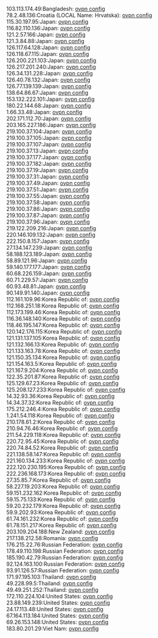 103.113.174.49:Bangladesh: [ovpn config](vpn/103_113_174_49.ovpn)  
78.2.48.136:Croatia (LOCAL Name: Hrvatska): [ovpn config](vpn/78_2_48_136.ovpn)  
115.30.197.95:Japan: [ovpn config](vpn/115_30_197_95.ovpn)  
116.82.110.136:Japan: [ovpn config](vpn/116_82_110_136.ovpn)  
121.2.57.166:Japan: [ovpn config](vpn/121_2_57_166.ovpn)  
121.3.84.88:Japan: [ovpn config](vpn/121_3_84_88.ovpn)  
126.117.64.128:Japan: [ovpn config](vpn/126_117_64_128.ovpn)  
126.118.67.115:Japan: [ovpn config](vpn/126_118_67_115.ovpn)  
126.200.221.103:Japan: [ovpn config](vpn/126_200_221_103.ovpn)  
126.217.201.240:Japan: [ovpn config](vpn/126_217_201_240.ovpn)  
126.34.131.228:Japan: [ovpn config](vpn/126_34_131_228.ovpn)  
126.40.78.132:Japan: [ovpn config](vpn/126_40_78_132.ovpn)  
126.77.139.139:Japan: [ovpn config](vpn/126_77_139_139.ovpn)  
138.64.86.67:Japan: [ovpn config](vpn/138_64_86_67.ovpn)  
153.132.222.101:Japan: [ovpn config](vpn/153_132_222_101.ovpn)  
180.22.144.68:Japan: [ovpn config](vpn/180_22_144_68.ovpn)  
1.66.33.48:Japan: [ovpn config](vpn/1_66_33_48.ovpn)  
202.171.112.70:Japan: [ovpn config](vpn/202_171_112_70.ovpn)  
203.165.227.186:Japan: [ovpn config](vpn/203_165_227_186.ovpn)  
219.100.37.104:Japan: [ovpn config](vpn/219_100_37_104.ovpn)  
219.100.37.105:Japan: [ovpn config](vpn/219_100_37_105.ovpn)  
219.100.37.107:Japan: [ovpn config](vpn/219_100_37_107.ovpn)  
219.100.37.13:Japan: [ovpn config](vpn/219_100_37_13.ovpn)  
219.100.37.177:Japan: [ovpn config](vpn/219_100_37_177.ovpn)  
219.100.37.182:Japan: [ovpn config](vpn/219_100_37_182.ovpn)  
219.100.37.19:Japan: [ovpn config](vpn/219_100_37_19.ovpn)  
219.100.37.31:Japan: [ovpn config](vpn/219_100_37_31.ovpn)  
219.100.37.49:Japan: [ovpn config](vpn/219_100_37_49.ovpn)  
219.100.37.51:Japan: [ovpn config](vpn/219_100_37_51.ovpn)  
219.100.37.55:Japan: [ovpn config](vpn/219_100_37_55.ovpn)  
219.100.37.58:Japan: [ovpn config](vpn/219_100_37_58.ovpn)  
219.100.37.86:Japan: [ovpn config](vpn/219_100_37_86.ovpn)  
219.100.37.87:Japan: [ovpn config](vpn/219_100_37_87.ovpn)  
219.100.37.96:Japan: [ovpn config](vpn/219_100_37_96.ovpn)  
219.122.209.216:Japan: [ovpn config](vpn/219_122_209_216.ovpn)  
220.146.109.132:Japan: [ovpn config](vpn/220_146_109_132.ovpn)  
222.150.8.157:Japan: [ovpn config](vpn/222_150_8_157.ovpn)  
27.134.147.239:Japan: [ovpn config](vpn/27_134_147_239.ovpn)  
58.188.123.189:Japan: [ovpn config](vpn/58_188_123_189.ovpn)  
58.89.121.96:Japan: [ovpn config](vpn/58_89_121_96.ovpn)  
59.140.177.177:Japan: [ovpn config](vpn/59_140_177_177.ovpn)  
60.68.226.159:Japan: [ovpn config](vpn/60_68_226_159.ovpn)  
60.71.229.57:Japan: [ovpn config](vpn/60_71_229_57.ovpn)  
60.93.48.81:Japan: [ovpn config](vpn/60_93_48_81.ovpn)  
90.149.91.140:Japan: [ovpn config](vpn/90_149_91_140.ovpn)  
112.161.109.96:Korea Republic of: [ovpn config](vpn/112_161_109_96.ovpn)  
112.168.251.18:Korea Republic of: [ovpn config](vpn/112_168_251_18.ovpn)  
112.173.199.46:Korea Republic of: [ovpn config](vpn/112_173_199_46.ovpn)  
116.36.148.140:Korea Republic of: [ovpn config](vpn/116_36_148_140.ovpn)  
118.46.195.147:Korea Republic of: [ovpn config](vpn/118_46_195_147.ovpn)  
120.142.176.115:Korea Republic of: [ovpn config](vpn/120_142_176_115.ovpn)  
121.131.137.105:Korea Republic of: [ovpn config](vpn/121_131_137_105.ovpn)  
121.132.166.13:Korea Republic of: [ovpn config](vpn/121_132_166_13.ovpn)  
121.133.163.78:Korea Republic of: [ovpn config](vpn/121_133_163_78.ovpn)  
121.150.35.134:Korea Republic of: [ovpn config](vpn/121_150_35_134.ovpn)  
121.154.163.5:Korea Republic of: [ovpn config](vpn/121_154_163_5.ovpn)  
121.167.9.204:Korea Republic of: [ovpn config](vpn/121_167_9_204.ovpn)  
122.35.201.87:Korea Republic of: [ovpn config](vpn/122_35_201_87.ovpn)  
125.129.67.23:Korea Republic of: [ovpn config](vpn/125_129_67_23.ovpn)  
125.208.127.233:Korea Republic of: [ovpn config](vpn/125_208_127_233.ovpn)  
14.32.93.36:Korea Republic of: [ovpn config](vpn/14_32_93_36.ovpn)  
14.34.37.32:Korea Republic of: [ovpn config](vpn/14_34_37_32.ovpn)  
175.212.246.4:Korea Republic of: [ovpn config](vpn/175_212_246_4.ovpn)  
1.241.54.118:Korea Republic of: [ovpn config](vpn/1_241_54_118.ovpn)  
210.178.61.2:Korea Republic of: [ovpn config](vpn/210_178_61_2.ovpn)  
210.94.76.46:Korea Republic of: [ovpn config](vpn/210_94_76_46.ovpn)  
211.54.229.118:Korea Republic of: [ovpn config](vpn/211_54_229_118.ovpn)  
220.72.95.45:Korea Republic of: [ovpn config](vpn/220_72_95_45.ovpn)  
220.74.84.52:Korea Republic of: [ovpn config](vpn/220_74_84_52.ovpn)  
221.138.58.147:Korea Republic of: [ovpn config](vpn/221_138_58_147.ovpn)  
221.160.134.233:Korea Republic of: [ovpn config](vpn/221_160_134_233.ovpn)  
222.120.230.195:Korea Republic of: [ovpn config](vpn/222_120_230_195.ovpn)  
222.236.168.173:Korea Republic of: [ovpn config](vpn/222_236_168_173.ovpn)  
27.35.85.7:Korea Republic of: [ovpn config](vpn/27_35_85_7.ovpn)  
58.227.19.203:Korea Republic of: [ovpn config](vpn/58_227_19_203.ovpn)  
59.151.232.162:Korea Republic of: [ovpn config](vpn/59_151_232_162.ovpn)  
59.15.75.133:Korea Republic of: [ovpn config](vpn/59_15_75_133.ovpn)  
59.20.232.179:Korea Republic of: [ovpn config](vpn/59_20_232_179.ovpn)  
59.9.202.93:Korea Republic of: [ovpn config](vpn/59_9_202_93.ovpn)  
61.74.161.232:Korea Republic of: [ovpn config](vpn/61_74_161_232.ovpn)  
61.78.151.217:Korea Republic of: [ovpn config](vpn/61_78_151_217.ovpn)  
203.109.204.188:New Zealand: [ovpn config](vpn/203_109_204_188.ovpn)  
217.138.212.58:Romania: [ovpn config](vpn/217_138_212_58.ovpn)  
176.215.22.76:Russian Federation: [ovpn config](vpn/176_215_22_76.ovpn)  
178.49.110.198:Russian Federation: [ovpn config](vpn/178_49_110_198.ovpn)  
185.190.42.79:Russian Federation: [ovpn config](vpn/185_190_42_79.ovpn)  
92.124.163.100:Russian Federation: [ovpn config](vpn/92_124_163_100.ovpn)  
93.91.126.57:Russian Federation: [ovpn config](vpn/93_91_126_57.ovpn)  
171.97.195.103:Thailand: [ovpn config](vpn/171_97_195_103.ovpn)  
49.228.99.5:Thailand: [ovpn config](vpn/49_228_99_5.ovpn)  
49.49.251.252:Thailand: [ovpn config](vpn/49_49_251_252.ovpn)  
172.110.224.104:United States: [ovpn config](vpn/172_110_224_104.ovpn)  
23.88.149.239:United States: [ovpn config](vpn/23_88_149_239.ovpn)  
24.17.113.48:United States: [ovpn config](vpn/24_17_113_48.ovpn)  
67.164.113.184:United States: [ovpn config](vpn/67_164_113_184.ovpn)  
69.26.153.148:United States: [ovpn config](vpn/69_26_153_148.ovpn)  
183.80.201.29:Viet Nam: [ovpn config](vpn/183_80_201_29.ovpn)  
